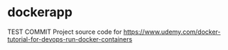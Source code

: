 # dockerapp

TEST COMMIT
Project source code for https://www.udemy.com/docker-tutorial-for-devops-run-docker-containers
